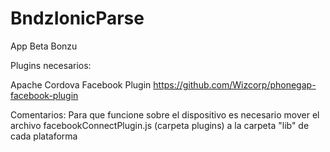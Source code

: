 BndzIonicParse
==============

App Beta Bonzu

Plugins necesarios:

Apache Cordova Facebook Plugin
https://github.com/Wizcorp/phonegap-facebook-plugin

Comentarios: Para que funcione sobre el dispositivo es necesario mover el archivo facebookConnectPlugin.js (carpeta plugins) a la carpeta "lib" de cada plataforma